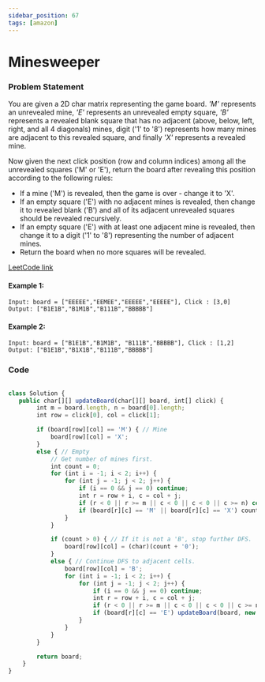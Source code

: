 ```yaml
---
sidebar_position: 67
tags: [amazon]
---
```


# Minesweeper

### Problem Statement

You are given a 2D char matrix representing the game board. _'M'_ represents an unrevealed mine, _'E'_ represents an unrevealed empty square, _'B'_ represents a revealed blank square that has no adjacent (above, below, left, right, and all 4 diagonals) mines, digit ('1' to '8') represents how many mines are adjacent to this revealed square, and finally _'X'_ represents a revealed mine.

Now given the next click position (row and column indices) among all the unrevealed squares ('M' or 'E'), return the board after revealing this position according to the following rules:

- If a mine ('M') is revealed, then the game is over - change it to 'X'.
- If an empty square ('E') with no adjacent mines is revealed, then change it to revealed blank ('B') and all of its adjacent unrevealed squares should be revealed recursively.
- If an empty square ('E') with at least one adjacent mine is revealed, then change it to a digit ('1' to '8') representing the number of adjacent mines.
- Return the board when no more squares will be revealed.

[LeetCode link](https://leetcode.com/problems/minesweeper)

#### Example 1:

```
Input: board = ["EEEEE","EEMEE","EEEEE","EEEEE"], Click : [3,0]
Output: ["B1E1B","B1M1B","B111B","BBBBB"]
```

#### Example 2:

```
Input: board = ["B1E1B","B1M1B", "B111B","BBBBB"], Click : [1,2]
Output: ["B1E1B","B1X1B","B111B","BBBBB"]
```

### Code

```jsx title="Java Code"

class Solution {
   public char[][] updateBoard(char[][] board, int[] click) {
        int m = board.length, n = board[0].length;
        int row = click[0], col = click[1];

        if (board[row][col] == 'M') { // Mine
            board[row][col] = 'X';
        }
        else { // Empty
            // Get number of mines first.
            int count = 0;
            for (int i = -1; i < 2; i++) {
                for (int j = -1; j < 2; j++) {
                    if (i == 0 && j == 0) continue;
                    int r = row + i, c = col + j;
                    if (r < 0 || r >= m || c < 0 || c < 0 || c >= n) continue;
                    if (board[r][c] == 'M' || board[r][c] == 'X') count++;
                }
            }

            if (count > 0) { // If it is not a 'B', stop further DFS.
                board[row][col] = (char)(count + '0');
            }
            else { // Continue DFS to adjacent cells.
                board[row][col] = 'B';
                for (int i = -1; i < 2; i++) {
                    for (int j = -1; j < 2; j++) {
                        if (i == 0 && j == 0) continue;
                        int r = row + i, c = col + j;
                        if (r < 0 || r >= m || c < 0 || c < 0 || c >= n) continue;
                        if (board[r][c] == 'E') updateBoard(board, new int[] {r, c});
                    }
                }
            }
        }

        return board;
    }
}
```
